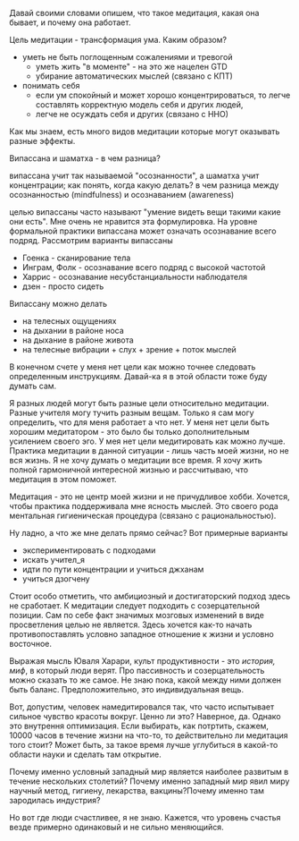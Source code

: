 Давай своими словами опишем, что такое медитация, какая она бывает, и почему она работает.

Цель медитации - трансформация ума. Каким образом? 
- уметь не быть поглощенным сожалениями и тревогой
	- уметь жить "в моменте" - на это же нацелен GTD
	- убирание автоматических мыслей (связано с КПТ)
- понимать себя
	- если ум спокойный и может хорошо концентрироваться, то легче составлять корректную модель себя и других людей, 
	- легче не осуждать себя и других (связано с ННО)

Как мы знаем, есть много видов медитации которые могут оказывать разные эффекты.

Випассана и шаматха - в чем разница?

випассана учит так называемой "осознанности", а шаматха учит концентрации; как понять, когда какую делать?
в чем разница между осознанностью (mindfulness) и осознаванием (awareness)



целью випассаны часто называют "умение видеть вещи такими какие они есть". Мне очень не нравится эта формулировка. На уровне формальной практики випассана может означать осознавание всего подряд.
Рассмотрим варианты випассаны
- Гоенка - сканирование тела
- Инграм, Фолк - осознавание всего подряд с высокой частотой
- Харрис - осознавание несубстанциальности наблюдателя
- дзен - просто сидеть

Випассану можно делать
- на телесных ощущениях
- на дыхании в районе носа
- на дыхание в районе живота
- на телесные вибрации + слух + зрение + поток мыслей

В конечном счете у меня нет цели как можно точнее следовать определенным инструкциям. Давай-ка я в этой области тоже буду думать сам. 

Я разных людей могут быть разные цели относительно медитации. Разные учителя могу тучить разным вещам. Только я сам могу определить, что для меня работает а что нет. У меня нет цели быть хорошим медитатором - это было бы только дополнительным усилением своего эго. У мея нет цели медитировать как можно лучше. Практика медитации в данной ситуации - лишь часть моей жизни, но не вся жизнь. Я не хочу думать о медитации все время. Я хочу жить полной гармоничной интересной жизнью и рассчитываю, что медитация в этом поможет.

Медитация - это не центр моей жизни и не причудливое хобби. Хочется, чтобы практика поддерживала мне ясность мыслей. Это своего рода ментальная гигиеническая процедура (связано с рациональностью).

Ну ладно, а что же мне делать прямо сейчас? Вот примерные варианты
- экспериментировать с подходами
- искать учител_я
- идти по пути концентрации и учиться джханам
- учиться дзогчену

Стоит особо отметить, что амбициозный и достигаторский подход здесь не сработает. К медитации следует подходить с созерцательной позиции. Сам по себе факт значимых мозговых изменений в виде просветления целью не является. Здесь хочется как-то начать противопоставлять условно западное отношение к жизни и условно восточное.

Выражая мысль Юваля Харари, культ продуктивности - это *история, миф*, в который люди верят. Про пассивность и созерцательность можно сказать то же самое. Не знаю пока, какой между ними должен быть баланс. Предположительно, это индивидуальная вещь.

Вот, допустим, человек намедитировался так, что часто испытывает сильное чувство красоты вокруг. Ценно ли это? Наверное, да. Однако это внутрення оптимизация. Если выбирать, как потртить, скажем, 10000 часов в течение жизни на что-то, то действительно ли медитация того стоит? Может быть, за такое время лучше углубиться в какой-то области науки и сделать там открытие.

Почему именно условный западный мир является наиболее развитым в течение нескольких столетий? Почему именно западный мир явил миру научный метод, гигиену, лекарства, вакцины?Почему именно там зародилась индустрия?

Но вот где люди счастливее, я не знаю. Кажется, что уровень счастья везде примерно одинаковый и не сильно меняющийся.